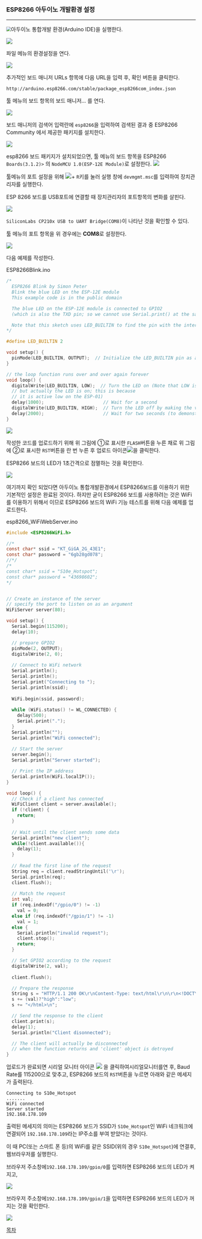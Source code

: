 ### ESP8266 아두이노 개발환경 설정

---





<img src="./img/arduino.png" style="zoom:80%;" />아두이노 통합개발 환경(Arduino IDE)을 실행한다.

![](./img/arduino_preference.png)

파일 메뉴의 환경설정을 연다.

![](./img/preferences.png)

추가적인 보드 매니저 URLs 항목에 다음 URL을 입력 후, 확인 버튼을 클릭한다.

```
http://arduino.esp8266.com/stable/package_esp8266com_index.json
```



툴 메뉴의 보드 항목의 보드 매니저... 를 연다.

![](./img/tool_board_board_manager.png)



보드 매니저의 검색어 입력란에 `esp8266`을 입력하여 검색된 결과 중 ESP8266 Community 에서 제공한 패키지를 설치한다. 

![](./img/board_manager.png)

esp8266 보드 패키지가 설치되었으면, 툴 메뉴의 보드 항목을 ESP8266 `Boards(3.1.2)>` 의 `NodeMCU 1.0(ESP-12E Module)`로 설정한다. ![](./img/tool_board_nodemcu_v10.png)

툴메뉴의 포트 설정을 위해 ![](./img/win_key.png)+ `R`키를 눌러 실행 창에 `devmgmt.msc`를 입력하여 장치관리자를 실행한다. 

ESP 8266 보드를 USB포트에 연결할 때 장치관리자의 포트항목의 변화를 살핀다.

![](./img/devmgmt_port.png)

`SiliconLabs CP210x USB to UART Bridge(COM8)`이 나타난 것을 확인할 수 있다. 

툴 메뉴의 포트 항목을 위 경우에는 **COM8**로 설정한다.

![](./img/tool_port.png)

다음 예제를 작성한다. 

ESP8266Blink.ino

```c
/*
  ESP8266 Blink by Simon Peter
  Blink the blue LED on the ESP-12E module
  This example code is in the public domain

  The blue LED on the ESP-12E module is connected to GPIO2
  (which is also the TXD pin; so we cannot use Serial.print() at the same time)

  Note that this sketch uses LED_BUILTIN to find the pin with the internal LED
*/

#define LED_BUILTIN 2

void setup() {
  pinMode(LED_BUILTIN, OUTPUT);  // Initialize the LED_BUILTIN pin as an output
}

// the loop function runs over and over again forever
void loop() {
  digitalWrite(LED_BUILTIN, LOW);  // Turn the LED on (Note that LOW is the voltage level
  // but actually the LED is on; this is because
  // it is active low on the ESP-01)
  delay(1000);                      // Wait for a second
  digitalWrite(LED_BUILTIN, HIGH);  // Turn the LED off by making the voltage HIGH
  delay(2000);                      // Wait for two seconds (to demonstrate the active low LED)
}
```

![](./img/esp8266_flash.png)

작성한 코드를 업로드하기 위해 위 그림에 ①로 표시한 `FLASH`버튼을 누른 채로 위 그림에 ②로 표시한 `RST`버튼을 란 번 누른 후 업로드 아이콘![](./img/arduino_upload.png)을 클릭한다. 

ESP8266 보드의 LED가 1초간격으로 점멸하는 것을 확인한다.

![](./img/esp.gif)

여기까지 확인 되었다면 아두이노 통합개발환경에서 ESP8266보드를 이용하기 위한 기본적인 설정은 완료된 것이다. 하지만 굳이 ESP8266 보드를 사용하려는 것은 WiFi를 이용하기 위해서 이므로 ESP8266 보드의  WiFi 기능 테스트를 위해 다음 예제를 업로드한다.

esp8266_WiFiWebServer.ino

```c
#include <ESP8266WiFi.h>

//*
const char* ssid = "KT_GiGA_2G_43E1";
const char* password = "6gb28gd078";
//*/
/*
const char* ssid = "S10e_Hotspot";
const char* password = "43698602";
*/


// Create an instance of the server
// specify the port to listen on as an argument
WiFiServer server(80);

void setup() {
  Serial.begin(115200);
  delay(10);

  // prepare GPIO2
  pinMode(2, OUTPUT);
  digitalWrite(2, 0);
  
  // Connect to WiFi network
  Serial.println();
  Serial.println();
  Serial.print("Connecting to ");
  Serial.println(ssid);
  
  WiFi.begin(ssid, password);
  
  while (WiFi.status() != WL_CONNECTED) {
    delay(500);
    Serial.print(".");
  }
  Serial.println("");
  Serial.println("WiFi connected");
  
  // Start the server
  server.begin();
  Serial.println("Server started");

  // Print the IP address
  Serial.println(WiFi.localIP());
}

void loop() {
  // Check if a client has connected
  WiFiClient client = server.available();
  if (!client) {
    return;
  }
  
  // Wait until the client sends some data
  Serial.println("new client");
  while(!client.available()){
    delay(1);
  }
  
  // Read the first line of the request
  String req = client.readStringUntil('\r');
  Serial.println(req);
  client.flush();
  
  // Match the request
  int val;
  if (req.indexOf("/gpio/0") != -1)
    val = 0;
  else if (req.indexOf("/gpio/1") != -1)
    val = 1;
  else {
    Serial.println("invalid request");
    client.stop();
    return;
  }

  // Set GPIO2 according to the request
  digitalWrite(2, val);
  
  client.flush();

  // Prepare the response
  String s = "HTTP/1.1 200 OK\r\nContent-Type: text/html\r\n\r\n<!DOCTYPE HTML>\r\n<html>\r\nGPIO is now ";
  s += (val)?"high":"low";
  s += "</html>\n";

  // Send the response to the client
  client.print(s);
  delay(1);
  Serial.println("Client disonnected");

  // The client will actually be disconnected 
  // when the function returns and 'client' object is detroyed
}
```

업로드가 완료되면 시리얼 모니터 아이콘 ![](D:\Dropbox\myGit\Proj4PowerSaving\md\img\serial_monitor.png) 을 클릭하여시리얼모니터를연 후, Baud Rate를 115200으로 맞추고, ESP8266 보드의 `RST`버튼을 누르면 아래와 같은 메세지가 출력된다.

``` 
Connecting to S10e_Hotspot
.......
WiFi connected
Server started
192.168.178.109
```

출력된 메세지의 의미는 ESP8266 보드가 SSID가 `S10e_Hotspot`인 WiFi 네크워크에 연결되어 `192.168.178.109`라는 IP주소를 부여 받았다는 것이다.

이 때 PC(또는 스마트 폰 등)의 WiFi를 같은 SSID(위의 경우 `S10e_Hotspot`)에 연결후, 웹브라우저를 실행한다.

브라우저 주소창에`192.168.178.109/gpio/0`를 입력하면 ESP8266 보드의 LED가 켜지고,

![](https://github.com/greattoe/proj4power_saving/blob/master/md/img/url_gpio_1.png)

브라우저 주소창에`192.168.178.109/gpio/1`을 입력하면 ESP8266 보드의 LED가 꺼지는 것을 확인한다. 

![](https://github.com/greattoe/proj4power_saving/blob/master/md/img/url_gpio_0.png)



[목차](../README.md) 
